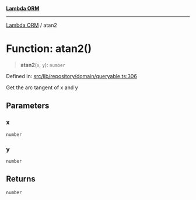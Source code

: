 [**Lambda ORM**](../README.md)

***

[Lambda ORM](../README.md) / atan2

# Function: atan2()

> **atan2**(`x`, `y`): `number`

Defined in: [src/lib/repository/domain/queryable.ts:306](https://github.com/lambda-orm/lambdaorm-base/blob/5f10bdc7d0f008296efbcbe89bc2bf1ed03aaaef/src/lib/repository/domain/queryable.ts#L306)

Get the arc tangent of x and y

## Parameters

### x

`number`

### y

`number`

## Returns

`number`
